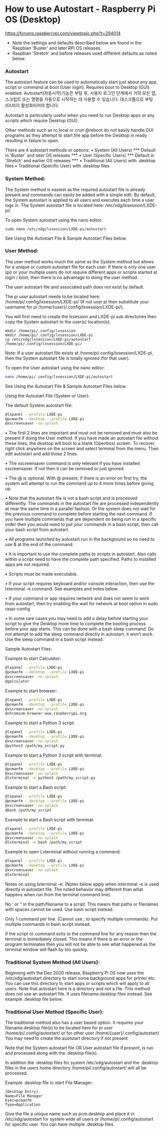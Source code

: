 # How to use Autostart - Raspberry Pi OS (Desktop) 

https://forums.raspberrypi.com/viewtopic.php?t=294014

* Note the settings and defaults described below are found in the Raspbian 'Buster' and later RPi OS releases.
* Raspbian 'Stretch' and before releases used different defaults as noted below.
### Autostart
The autostart feature can be used to automatically start just about any app, script or command at boot (User login). Requires boot to Desktop (GUI) enabled.
Autostart(자동시작)기능은 부팅 후, 사용자 로그인 단계에서 거의 모든 앱, 스크립트 또는 명령을 자동으로 시작하는 데 사용할 수 있습니다.
데스크톱으로 부팅(GUI)이 활성화되어야 합니다.

Autostart is particularly useful when you need to run Desktop apps or any scripts which require Desktop (GUI).

Other methods such as rc.local or cron @reboot do not easily handle GUI programs as they attempt to start the app before the Desktop in ready resulting in failure to open.

There are 4 autostart methods or options:
• System (All Users) *** Default in 'Buster' and later OS releases ***
• User (Specific Users) *** Default in 'Stretch' and earlier OS releases ***
• Traditional (All Users) with .desktop files
• Traditional (Specific User) with .desktop files

### System Method:
The System method is easiest as the required autostart file is already present and commands can easily be added with a simple edit. By default, the System autostart is applied to all users and executes each time a user logs in.
The System autostart file is located here: /etc/xdg/lxsession/LXDE-pi/

To open System autostart using the nano editor:

```shell
sudo nano /etc/xdg/lxsession/LXDE-pi/autostart
```
See Using the Autostart File & Sample Autostart Files below.


### User Method:
The user method works much the same as the System method but allows for a unique or custom autostart file for each user. If there is only one user (pi) or your multiple users do not require different apps or scripts started at login / boot, then there is no advantage to doing the user method.

The user autostart file and associated path does not exist by default.

The pi user autostart needs to be located here: /home/pi/.config/lxsession/LXDE-pi/ (If not user pi then substitute your username for pi /home/{user}/.config/lxsession/LXDE-pi/).

You will first need to create the lxsession and LXDE-pi sub directories then copy the System autostart to the user(s) location(s).
```shell
mkdir /home/pi/.config/lxsession
mkdir /home/pi/.config/lxsession/LXDE-pi
cp /etc/xdg/lxsession/LXDE-pi/autostart /home/pi/.config/lxsession/LXDE-pi/
```
Note: If a user autostart file exists at /home/pi/.config/lxsession/LXDE-pi, then the System autostart file is totally ignored (for that user).

To open the User autostart using the nano editor:
```bash
nano /home/pi/.config/lxsession/LXDE-pi/autostart
```
See Using the Autostart File & Sample Autostart Files below.

Using the Autostart File (System or User):

The default System autostart file:
```bash
@lxpanel --profile LXDE-pi
@pcmanfm --desktop --profile LXDE-pi
@xscreensaver -no-splash
```
• The first 2 lines are important and must not be removed and must also be present if doing the User method. If you have made an autostart file without these lines, the desktop will boot to a blank (Openbox) screen. To recover, right click anywhere on the screen and select terminal from the menu. Then edit autostart and add those 2 lines.

• The xscreensaver command is only relevant if you have installed xscreensaver. If not then it can be removed or just ignored.

• The @ is optional. With @ present, if there is an error on first try, the system will attempt to run the command up to 4 more times before giving up.

• Note that the autostart file is not a bash script and is processed differently. The commands in the autostart file are processed independently at near the same time in a parallel fashion. Or the system does not wait for the previous command to complete before starting the next command. If you have multiple commands that are dependent on being run in a specific order then you would need to put your commands in a bash script, then call your bash script from autostart.

• All programs launched by autostart run in the background so no need to use & at the end of the command.

• It is important to use the complete paths to scripts in autostart. Also calls within a script need to have the complete path specified. Paths to installed apps are not required.

• Scripts must be made executable.

• If your script requires keyboard and/or console interaction, then use the lxterminal -e command. See examples and notes below.

• If your command or app requires network and does not seem to work from autostart, then try enabling the wait for network at boot option in sudo raspi-config

• In some rare cases you may need to add a delay before starting your script to give the Desktop more time to complete the booting process before your app starts. This can be done with a bash sleep command. Do not attempt to add the sleep command directly in autostart, it won’t work. Use the sleep command in a bash script instead.

Sample Autostart Files:

Example to start Calculator:
```bash
@lxpanel --profile LXDE-pi
@pcmanfm --desktop --profile LXDE-pi
@xscreensaver -no-splash
@galculator
```
Example to start browser:
```bash
@lxpanel --profile LXDE-pi
@pcmanfm --desktop --profile LXDE-pi
@xscreensaver -no-splash
@chromium-browser www.raspberrypi.org
```
Example to start a Python 3 script:
```bash
@lxpanel --profile LXDE-pi
@pcmanfm --desktop --profile LXDE-pi
@xscreensaver -no-splash
@python3 /path/my_script.py
```
Example to start a Python 3 script with terminal:
```bash
@lxpanel --profile LXDE-pi
@pcmanfm --desktop --profile LXDE-pi
@xscreensaver -no-splash
@lxterminal -e python3 /path/my_script.py
```
Example to start a Bash script:
```bash
@lxpanel --profile LXDE-pi
@pcmanfm --desktop --profile LXDE-pi
@xscreensaver -no-splash
@bash /path/my_script
```
Example to start a Bash script with terminal:
```bash
@lxpanel --profile LXDE-pi
@pcmanfm --desktop --profile LXDE-pi
@xscreensaver -no-splash
@lxterminal -e bash /path/my_script
```
Example to open Lxterminal without running a command:
```bash
@lxpanel --profile LXDE-pi
@pcmanfm --desktop --profile LXDE-pi
@xscreensaver -no-splash
@lxterminal
```
Notes on using lxterminal -e:
(Notes below apply when lxterminal -e is used directly in autostart file. The noted behavior may different than what happens when run from the terminal command line).

No ‘ or “ in the path/filename to a script. This means that paths or filenames with spaces cannot be used. Use bash script instead.

Only 1 command per line. (Cannot use ; to specify multiple commands). Put multiple commands in bash script instead.

If the script or command exits to the command line for any reason then the terminal is immediately closed. This means if there is an error or the program terminates then you will not be able to see what happened as the terminal window will flash by too quickly.


### Traditional System Method (All Users):
Beginning with the Dec 2020 release, Raspberry Pi OS now uses the /etc/xdg/autostart directory to start some background apps for printer etc. You can use this directory to start apps or scripts which will apply to all users.
Note that autostart here is a directory and not a file.
This method does not use an autostart file. It uses filename.desktop files instead. See example .desktop file below.

### Traditional User Method (Specific User):
The traditional method also has a user based option. It requires your filename.desktop file(s) to be located here for pi user /home/pi/.config/autostart/ or for other user /home/{user}/.config/autostart/
You may need to create the auotstart directory if not present

Note that the System autostart file OR User autostart file if present, is run and processed along with the .desktop file(s).

In addition the .desktop files for system /etc/xdg/autostart and the .desktop files in the users home directory /home/pi/.config/autostart/ will all be processed.

Example .desktop file to start File Manager:
```desktop
[Desktop Entry]
Name=File Manager
Exec=pcmanfm
Type=Application
```
Give the file a unique name such as pcm.desktop and place it in /etc/xdg/autostart for system wide all users or /home/pi/.config/autostart for specific user.
You can have multiple .desktop files.
